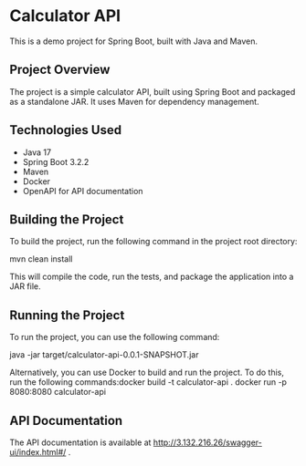 # Calculator API

This is a demo project for Spring Boot, built with Java and Maven.

## Project Overview

The project is a simple calculator API, built using Spring Boot and packaged as a standalone JAR. It uses Maven for dependency management.

## Technologies Used

- Java 17
- Spring Boot 3.2.2
- Maven
- Docker
- OpenAPI for API documentation

## Building the Project

To build the project, run the following command in the project root directory:

mvn clean install

This will compile the code, run the tests, and package the application into a JAR file.

## Running the Project

To run the project, you can use the following command:


java -jar target/calculator-api-0.0.1-SNAPSHOT.jar

Alternatively, you can use Docker to build and run the project. To do this, run the following commands:docker build -t calculator-api .
docker run -p 8080:8080 calculator-api


## API Documentation
The API documentation is available at http://3.132.216.26/swagger-ui/index.html#/ .